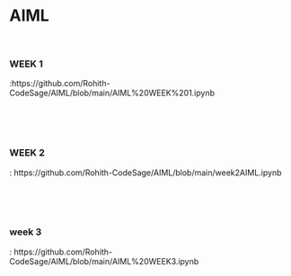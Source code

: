 <h1>AIML</h1> 

<br>
<h3>WEEK 1</h3>:https://github.com/Rohith-CodeSage/AIML/blob/main/AIML%20WEEK%201.ipynb 

<br><br><br>

<h3>WEEK 2</h3>: https://github.com/Rohith-CodeSage/AIML/blob/main/week2AIML.ipynb

<br><br><br>

<h3>week 3 </h3>: https://github.com/Rohith-CodeSage/AIML/blob/main/AIML%20WEEK3.ipynb
